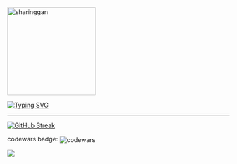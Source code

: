 

<img align="center" alt="sharinggan" height="200" src="https://user-images.githubusercontent.com/93557986/190094582-24d900ec-e8fd-4fde-951a-045255698270.gif" />

[![Typing SVG](https://readme-typing-svg.demolab.com?font=Fira+Code&pause=1000&color=F70F00&width=435&lines=TypeScript+Engineer;MERN+Stack+Engineer)](https://git.io/typing-svg)

---

[![GitHub Streak](http://github-readme-streak-stats.herokuapp.com?user=lenard-dumalagan&theme=blood-dark&hide_border=true)](https://git.io/streak-stats)

codewars badge: <img align="center" alt="codewars" src="https://www.codewars.com/users/lenard-dumalagan/badges/large" />


![](https://komarev.com/ghpvc/?username=lenard-dumalagan&color=red&style=flat-square)



